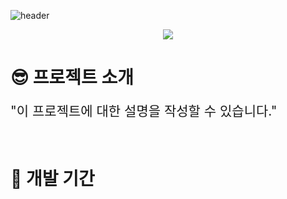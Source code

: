![header](https://capsule-render.vercel.app/api?type=waving&color=6684F3&height=300&section=header&text=project%20title&fontSize=90&fontColor=ffffff)

<center><img src='https://img.shields.io/badge/Flutter-02569B?style=for-the-badge&logo=flutter&logoColor=white'></center>

# 😎 프로젝트 소개
<span style='font-size:150%'>"이 프로젝트에 대한 설명을 작성할 수 있습니다."</span>
<br>
<br>
<br>
# 📆 개발 기간

